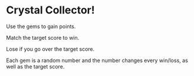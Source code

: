 # Crystal Collector!

Use the gems to gain points.

Match the target score to win.

Lose if you go over the target score.

Each gem is a random number and the number changes every win/loss, as well as the target score.

